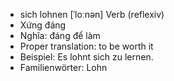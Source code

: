 - sich lohnen	[ˈloːnən]	Verb (reflexiv)
- Xứng đáng
- Nghĩa: đáng để làm
- Proper translation: to be worth it
- Beispiel: Es lohnt sich zu lernen.
- Familienwörter: Lohn